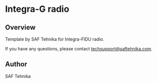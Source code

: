 # Integra-G radio

## Overview

Template by SAF Tehnika for Integra-FIDU radio.

 
If you have any questions, please contact techsupport@saftehnika.com.

## Author

SAF Tehnika
